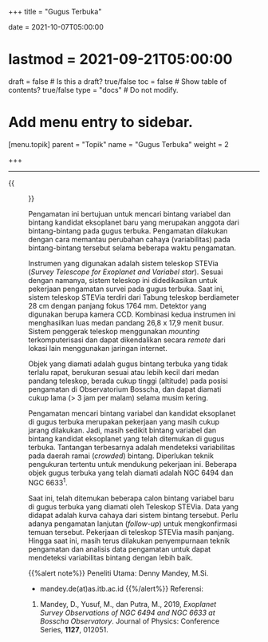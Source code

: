 +++
title = "Gugus Terbuka"

date = 2021-10-07T05:00:00
# lastmod = 2021-09-21T05:00:00

draft = false  # Is this a draft? true/false
toc = false  # Show table of contents? true/false
type = "docs"  # Do not modify.

# Add menu entry to sidebar.
[menu.topik]
  parent = "Topik"
  name = "Gugus Terbuka"
  weight = 2

+++

<!-- {{< figure library="true" src="underconstruction.jpg" width="200px">}} -->

***
<!-- ![NGC 6494](/img/gugus_terbuka/NGC_6494.jpeg) -->
<!-- ![Kurva cahaya](/img/gugus_terbuka/star_593.jpeg) -->
<!-- <img src="/img/gugus_terbuka/star_593.jpeg" alt="Kurva Cahaya" width="500" height="600">
<div style="text-align: center; font-size: 75%;">
Kurva cahaya dari salah satu bintang yang diamati di gugus terbuka NGC 6494.
<br><br>
</div> -->
{{<figure src="star593.jpeg" caption="Kurva cahaya dari salah satu bintang yang diamati di gugus terbuka NGC  6494">}}

Pengamatan ini bertujuan untuk mencari bintang variabel dan bintang kandidat eksoplanet baru yang merupakan anggota dari bintang-bintang pada gugus terbuka. Pengamatan dilakukan dengan cara memantau perubahan cahaya (variabilitas) pada bintang-bintang tersebut selama beberapa waktu pengamatan.

Instrumen yang digunakan adalah sistem teleskop STEVia (*Survey Telescope for Exoplanet and Variabel star*). Sesuai dengan namanya, sistem teleskop ini didedikasikan untuk pekerjaan pengamatan survei pada gugus terbuka. Saat ini, sistem teleskop STEVia terdiri dari Tabung teleskop berdiameter 28 cm dengan panjang fokus 1764 mm. Detektor yang digunakan berupa kamera CCD. Kombinasi kedua instrumen ini menghasilkan luas medan pandang 26,8 x 17,9 menit busur. Sistem penggerak teleskop menggunakan *mounting* terkomputerisasi dan dapat dikendalikan secara *remote* dari lokasi lain menggunakan jaringan internet.

Objek yang diamati adalah gugus bintang terbuka yang tidak terlalu rapat, berukuran sesuai atau lebih kecil dari medan pandang teleskop, berada cukup tinggi (altitude) pada posisi pengamatan di Observatorium Bosscha, dan dapat diamati cukup lama (> 3 jam per malam) selama musim kering.

Pengamatan mencari bintang variabel dan kandidat eksoplanet di gugus terbuka merupakan pekerjaan yang masih cukup jarang dilakukan. Jadi, masih sedikit bintang variabel dan bintang kandidat eksoplanet yang telah ditemukan di gugus terbuka. Tantangan terbesarnya adalah mendeteksi variabilitas pada daerah ramai (*crowded*) bintang. Diperlukan teknik pengukuran tertentu untuk mendukung pekerjaan ini. Beberapa objek gugus terbuka yang telah diamati adalah NGC 6494 dan NGC 6633<sup>1</sup>.

Saat ini, telah ditemukan beberapa calon bintang variabel baru di gugus terbuka yang diamati oleh Teleskop STEVia. Data yang didapat adalah kurva cahaya dari sistem bintang tersebut. Perlu adanya pengamatan lanjutan (*follow-up*) untuk mengkonfirmasi temuan tersebut. Pekerjaan di teleskop STEVia masih panjang. Hingga saat ini, masih terus dilakukan penyempurnaan teknik pengamatan dan analisis data pengamatan untuk dapat mendeteksi variabilitas bintang dengan lebih baik.

{{%alert note%}}
Peneliti Utama: Denny Mandey, M.Si.
- <i class='fas fa-envelope'></i> mandey.de(at)as.itb.ac.id
{{%/alert%}}
Referensi:

1. Mandey, D., Yusuf, M., dan Putra, M., 2019, *Exoplanet Survey Observations of NGC 6494 and NGC 6633 at Bosscha Observatory*. Journal of Physics: Conference Series, **1127**, 012051.

<!-- <div>
	<ol>
		<li>Mandey, D., Yusuf, M., dan Putra, M., 2019, *Exoplanet Survey Observations of NGC 6494 and NGC 6633 at Bosscha Observatory*. Journal of Physics: Conference Series, <b>1127</b>, 012051.</li>
	</ol>
</div> -->